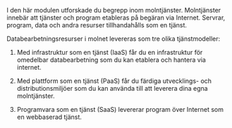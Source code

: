 
I den här modulen utforskade du begrepp inom molntjänster. Molntjänster innebär att tjänster och program etableras på begäran via Internet. Servrar, program, data och andra resurser tillhandahålls som en tjänst. 

Databearbetningsresurser i molnet levereras som tre olika tjänstmodeller:

1. Med infrastruktur som en tjänst (IaaS) får du en infrastruktur för omedelbar databearbetning som du kan etablera och hantera via internet.

2. Med plattform som en tjänst (PaaS) får du färdiga utvecklings- och distributionsmiljöer som du kan använda till att leverera dina egna molntjänster.

3. Programvara som en tjänst (SaaS) levererar program över Internet som en webbaserad tjänst.
